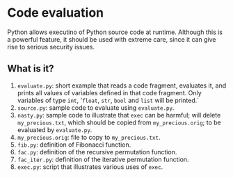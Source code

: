 # Code evaluation

Python allows executino of Python source code at runtime.  Although this
is a powerful feature, it should be used with extreme care, since it can
give rise to serious security issues.

## What is it?

1. `evaluate.py`: short example that reads a code fragment, evaluates it,
    and prints all values of variables defined in that code fragment.
    Only variables of type `int`, '`float`, `str`, `bool` and `list` will
    be printed.`
1. `source.py`: sample code to evaluate using `evaluate.py`.
1. `nasty.py`: sample code to illustrate that `exec` can be harmful; will
   delete `my_precious.txt`, which should be copied from `my_precious.orig`;
   to be evaluated by `evaluate.py`.
1. `my_precious.orig`: file to copy to `my_precious.txt`.
1. `fib.py`: definition of Fibonacci function.
1. `fac.py`: definition of the recursive permutation function.
1. `fac_iter.py`: definition of the iterative permutation function.
1. `exec.py`: script that illustrates various uses of `exec`.
